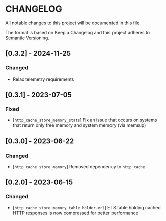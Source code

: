 # CHANGELOG

All notable changes to this project will be documented in this file.

The format is based on Keep a Changelog and this project adheres to Semantic Versioning.

## [0.3.2] - 2024-11-25

### Changed

- Relax telemetry requirements

## [0.3.1] - 2023-07-05

### Fixed

- [`http_cache_store_memory_stats`] Fix an issue that occurs on systems that return only
free memory and system memory (via memsup)

## [0.3.0] - 2023-06-22

### Changed

- [`http_cache_store_memory`] Removed dependency to `http_cache`

## [0.2.0] - 2023-06-15

### Changed

- [`http_cache_store_memory_table_holder.erl`] ETS table holding cached HTTP responses is now
compressed for better performance
